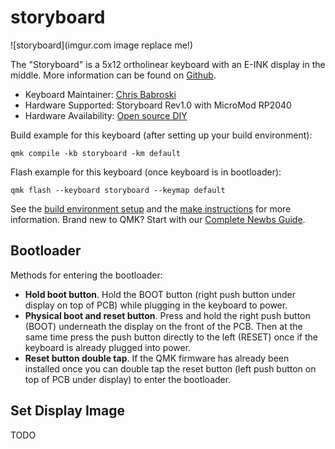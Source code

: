 # storyboard

![storyboard](imgur.com image replace me!)

The "Storyboard" is a 5x12 ortholinear keyboard with an E-INK display in the middle. More
information can be found on [Github](https://github.com/cbskii/storyboard-keyboard).

* Keyboard Maintainer: [Chris Babroski](https://github.com/cbskii)
* Hardware Supported: Storyboard Rev1.0 with MicroMod RP2040
* Hardware Availability: [Open source DIY](https://github.com/cbskii/storyboard-keyboard)

Build example for this keyboard (after setting up your build environment):
```
qmk compile -kb storyboard -km default
```

Flash example for this keyboard (once keyboard is in bootloader):
```
qmk flash --keyboard storyboard --keymap default
```

See the [build environment setup](https://docs.qmk.fm/#/getting_started_build_tools) and the [make instructions](https://docs.qmk.fm/#/getting_started_make_guide) for more information. Brand new to QMK? Start with our [Complete Newbs Guide](https://docs.qmk.fm/#/newbs).

## Bootloader

Methods for entering the bootloader:
* **Hold boot button**. Hold the BOOT button (right push button under display on top of PCB) while plugging in the keyboard to power.
* **Physical boot and reset button**. Press and hold the right push button (BOOT) underneath the display on the front of the PCB. Then at the same time press the push button directly to the left (RESET) once if the keyboard is already plugged into power.
* **Reset button double tap**. If the QMK firmware has already been installed once you can double
  tap the reset button (left push button on top of PCB under display) to enter the bootloader.

## Set Display Image
TODO
